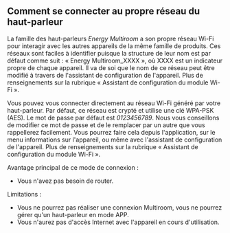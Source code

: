 ## Comment se connecter au propre réseau du haut-parleur

La famille des haut-parleurs *Energy Multiroom* a son propre réseau Wi-Fi pour interagir avec les autres appareils de la même famille de produits.  Ces réseaux sont faciles à identifier puisque la structure de leur nom est par défaut comme suit : « Energy Multiroom_XXXX », où XXXX est un indicateur propre de chaque appareil.  Il va de soi que le nom de ce réseau peut être modifié à travers de l'assistant de configuration de l'appareil. Plus de renseignements sur la rubrique « Assistant de configuration du module Wi-Fi ».

Vous pouvez vous connecter directement au réseau Wi-Fi généré par votre haut-parleur.  Par défaut, ce réseau est crypté et utilise une clé WPA-PSK (AES).   Le mot de passe par défaut est *0123456789*. Nous vous conseillons de modifier ce mot de passe et de le remplacer par un autre que vous rappellerez facilement.  Vous pourrez faire cela depuis l'application, sur le menu informations sur l'appareil, ou même avec l'assistant de configuration de l'appareil. Plus de renseignements sur la rubrique « Assistant de configuration du module Wi-Fi ». 

Avantage principal de ce mode de connexion :  
- Vous n'avez pas besoin de router. 

Limitations :
- Vous ne pourrez pas réaliser une connexion Multiroom, vous ne pourrez gérer qu'un haut-parleur en mode APP.  
- Vous n'aurez pas d'accès Internet avec l'appareil en cours d'utilisation.
